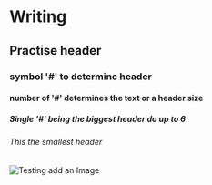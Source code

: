 # Writing
## Practise header
### symbol '#' to determine header
#### number of '#' determines the text or a header size 
##### Single '#' being the biggest header do up to 6 
###### This the smallest header

![Testing add an Image](https://cdn.pixabay.com/photo/2023/12/10/18/34/man-8442149_1280.png)
